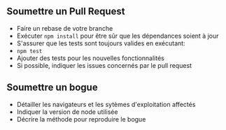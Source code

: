 ## Soumettre un Pull Request

* Faire un rebase de votre branche
* Exécuter ```npm install``` pour être sûr que les dépendances soient à jour
* S'assurer que les tests sont toujours valides en exécutant:
 * ```npm test```
* Ajouter des tests pour les nouvelles fonctionnalités
* Si possible, indiquer les issues concernés par le pull request

## Soumettre un bogue

* Détailler les navigateurs et les sytèmes d'exploitation affectés
* Indiquer la version de node utilisée
* Décrire la méthode pour reproduire le bogue
